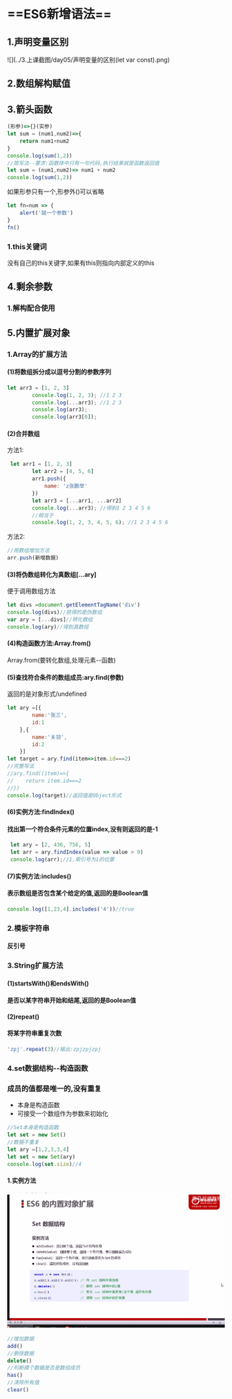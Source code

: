 # ==ES6新增语法==

## 1.声明变量区别

![](../3.上课截图/day05/声明变量的区别(let var const).png)

## 2.数组解构赋值

## 3.箭头函数

~~~js
(形参)=>{}(实参)
let sum = (num1,num2)=>{
    return num1+num2
}
console.log(sum(1,2))
//简写法--要求:函数体中只有一句代码,执行结果就是函数返回值
let sum = (num1,num2)=> num1 + num2
console.log(sum(1,2))

~~~

如果形参只有一个,形参外()可以省略

~~~js
let fn=num => {
    alert('就一个参数')
}
fn()
~~~

### 1.this关键词

没有自己的this关键字,如果有this则指向内部定义的this

## 4.剩余参数

### 1.解构配合使用

## 5.内置扩展对象

### 1.Array的扩展方法

#### (1)将数组拆分成以逗号分割的参数序列

~~~js
let arr3 = [1, 2, 3]
        console.log(1, 2, 3); //1 2 3
        console.log(...arr3); //1 2 3
        console.log(arr3);
        console.log(arr3[0]);
~~~

#### (2)合并数组

方法1:

~~~js
 let arr1 = [1, 2, 3]
        let arr2 = [4, 5, 6]
        arr1.push({
            name: 'z张鹏举'
        })
        let arr3 = [...arr1, ...arr2]
        console.log(...arr3); //得到1 2 3 4 5 6
        //相当于
        console.log(1, 2, 3, 4, 5, 6); //1 2 3 4 5 6
~~~

方法2:

~~~js
//用数组增加方法
arr.push(新增数据)
~~~

#### (3)将伪数组转化为真数组[...ary]

便于调用数组方法

~~~js
let divs =document.getElementTagName('div')
console.log(divs)//获得的是伪数组
var ary = [...divs]//转化数组
console.log(ary)//得到真数组
~~~

#### (4)构造函数方法:Array.from()

Array.from(要转化数组,处理元素--函数)

#### (5)查找符合条件的数组成员:ary.find(参数)

返回的是对象形式/undefined

~~~js
let ary =[{
        name:'张三',
        id:1
    },{
        name:'关羽',
        id:2
    }]
let target = ary.find(item=>item.id===2)
//完整写法
//ary.find((item)=>{
//    return item.id===2
//})
console.log(target)//返回值是Object形式
~~~

#### (6)实例方法:findIndex()

#### 找出第一个符合条件元素的位置index,没有则返回的是-1

~~~js
 let ary = [2, 436, 756, 5]
 let arr = ary.findIndex(value => value > 9)
 console.log(arr);//1,索引号为1的位置
~~~

#### (7)实例方法:includes()

#### 表示数组是否包含某个给定的值,返回的是Boolean值

~~~js
console.log([1,23,4].includes('4'))//true 
~~~

### 2.模板字符串  ` `

#### 反引号`  `

### 3.String扩展方法

#### (1)startsWith()和endsWith()

#### 是否以某字符串开始和结尾,返回的是Boolean值

#### (2)repeat()

#### 将某字符串重复次数

~~~js
'zpj'.repeat(3)//输出:zpjzpjzpj
~~~

### 4.set数据结构--构造函数

### 成员的值都是唯一的,没有重复

- 本身是构造函数
- 可接受一个数组作为参数来初始化

~~~js
//Set本身是构造函数
let set = new Set()
//数据不重复
let ary =[1,2,3,3,4]
let set = new Set(ary)
console.log(set.size)//4
~~~

#### 1.实例方法

![](../3.上课截图/day05/set数据结构方法.png)

~~~js
//增加数据
add()
//删除数据
delete()
//判断摸个数据是否是数组成员
has()
//清除所有值
clear()
~~~

